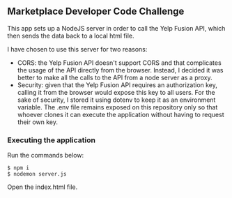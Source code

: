 ## Marketplace Developer Code Challenge
This app sets up a NodeJS server in order to call the Yelp Fusion API, which then sends the data back to a local html file.

I have chosen to use this server for two reasons:
- CORS: the Yelp Fusion API doesn't support CORS and that complicates the usage of the API directly from the browser. Instead, I decided it was better to make all the calls to the API from a node server as a proxy.
- Security: given that the Yelp Fusion API requires an authorization key, calling it from the browser would expose this key to all users. For the sake of security, I stored it using dotenv to keep it as an environment variable. The .env file remains exposed on this repository only so that whoever clones it can execute the application without having to request their own key.

### Executing the application
Run the commands below:
```
$ npm i
$ nodemon server.js
```
Open the index.html file.